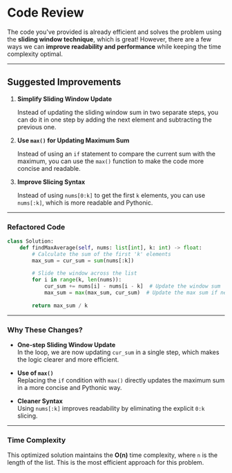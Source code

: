 # Code Review

The code you've provided is already efficient and solves the problem using the **sliding window technique**, which is great! However, there are a few ways we can **improve readability and performance** while keeping the time complexity optimal.

---

## Suggested Improvements

1. **Simplify Sliding Window Update**

   Instead of updating the sliding window sum in two separate steps, you can do it in one step by adding the next element and subtracting the previous one.

2. **Use `max()` for Updating Maximum Sum**

   Instead of using an `if` statement to compare the current sum with the maximum, you can use the `max()` function to make the code more concise and readable.

3. **Improve Slicing Syntax**

   Instead of using `nums[0:k]` to get the first `k` elements, you can use `nums[:k]`, which is more readable and Pythonic.

---

### Refactored Code

```python
class Solution:
    def findMaxAverage(self, nums: list[int], k: int) -> float:
        # Calculate the sum of the first 'k' elements
        max_sum = cur_sum = sum(nums[:k])
        
        # Slide the window across the list
        for i in range(k, len(nums)):
            cur_sum += nums[i] - nums[i - k]  # Update the window sum
            max_sum = max(max_sum, cur_sum)  # Update the max sum if necessary
            
        return max_sum / k
```

---

### Why These Changes?

- **One-step Sliding Window Update**  
  In the loop, we are now updating `cur_sum` in a single step, which makes the logic clearer and more efficient.

- **Use of `max()`**  
  Replacing the `if` condition with `max()` directly updates the maximum sum in a more concise and Pythonic way.

- **Cleaner Syntax**  
  Using `nums[:k]` improves readability by eliminating the explicit `0:k` slicing.

---

### Time Complexity

This optimized solution maintains the **O(n)** time complexity, where `n` is the length of the list. This is the most efficient approach for this problem.
